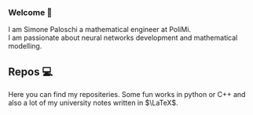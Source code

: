 ### Welcome 👋

I am Simone Paloschi a mathematical engineer at PoliMi.  
I am passionate about neural networks development and mathematical modelling.

## Repos 💻
Here you can find my repositeries. Some fun works in python or C++ and also a lot of my university notes written in $\LaTeX$.


<!--
**Palpal16/Palpal16** is a ✨ _special_ ✨ repository because its `README.md` (this file) appears on your GitHub profile.

Here are some ideas to get you started:

- 🔭 I’m currently working on ...
- 🌱 I’m currently learning ...
- 👯 I’m looking to collaborate on ...
- 🤔 I’m looking for help with ...
- 💬 Ask me about ...
- 📫 How to reach me: ...
- 😄 Pronouns: ...
- ⚡ Fun fact: ...
-->
